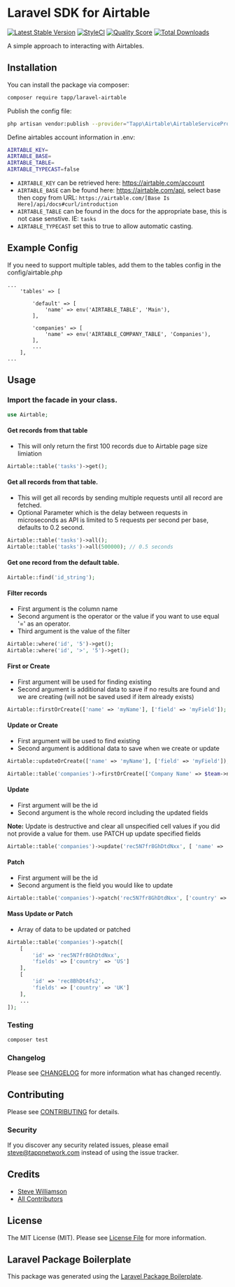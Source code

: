 # Laravel SDK for Airtable

[![Latest Stable Version](https://poser.pugx.org/tapp/laravel-airtable/v/stable)](https://packagist.org/packages/tapp/laravel-airtable)
[![StyleCI](https://github.styleci.io/repos/172130876/shield?branch=master)](https://github.styleci.io/repos/172130876)
[![Quality Score](https://scrutinizer-ci.com/g/TappNetwork/laravel-airtables/badges/quality-score.png?b=master)](https://scrutinizer-ci.com/g/TappNetwork/laravel-airtables/?branch=master)
[![Total Downloads](https://poser.pugx.org/tapp/laravel-airtable/downloads)](https://packagist.org/packages/tapp/laravel-airtable)

A simple approach to interacting with Airtables.

## Installation

You can install the package via composer:

```bash
composer require tapp/laravel-airtable
```

Publish the config file:

```bash
php artisan vendor:publish --provider="Tapp\Airtable\AirtableServiceProvider"
```

Define airtables account information in .env:

```bash
AIRTABLE_KEY=
AIRTABLE_BASE=
AIRTABLE_TABLE=
AIRTABLE_TYPECAST=false 
```

* `AIRTABLE_KEY` can be retrieved here: https://airtable.com/account
* `AIRTABLE_BASE` can be found here: https://airtable.com/api, select base then copy from URL: `https://airtable.com/[Base Is Here]/api/docs#curl/introduction`
* `AIRTABLE_TABLE` can be found in the docs for the appropriate base, this is not case senstive. IE: `tasks`
* `AIRTABLE_TYPECAST` set this to true to allow automatic casting.

## Example Config

If you need to support multiple tables, add them to the tables config in the config/airtable.php

```
...
    'tables' => [

        'default' => [
            'name' => env('AIRTABLE_TABLE', 'Main'),
        ],

        'companies' => [
            'name' => env('AIRTABLE_COMPANY_TABLE', 'Companies'),
        ],
        ...
    ],
...
```

## Usage

### Import the facade in your class.
```php
use Airtable;
```

#### Get records from that table
- This will only return the first 100 records due to Airtable page size limiation

``` php
Airtable::table('tasks')->get();
```

#### Get all records from that table.
- This will get all records by sending multiple requests until all record are fetched.
- Optional Parameter which is the delay between requests in microseconds as API is limited to 5 requests per second per base, defaults to 0.2 second.
``` php
Airtable::table('tasks')->all();
Airtable::table('tasks')->all(500000); // 0.5 seconds
```

#### Get one record from the default table.
``` php
Airtable::find('id_string');
```

#### Filter records
- First argument is the column name
- Second argument is the operator or the value if you want to use equal '=' as an operator.
- Third argument is the value of the filter
``` php
Airtable::where('id', '5')->get();
Airtable::where('id', '>', '5')->get();
```

#### First or Create
- First argument will be used for finding existing
- Second argument is additional data to save if no results are found and we are creating (will not be saved used if item already exists)
``` php
Airtable::firstOrCreate(['name' => 'myName'], ['field' => 'myField']);
```

#### Update or Create
- First argument will be used to find existing
- Second argument is additional data to save when we create or update
``` php
Airtable::updateOrCreate(['name' => 'myName'], ['field' => 'myField']);

Airtable::table('companies')->firstOrCreate(['Company Name' => $team->name]);
```

#### Update 
- First argument will be the id
- Second argument is the whole record including the updated fields

**Note:** Update is destructive and clear all unspecified cell values if you did not provide a value for them. use PATCH up update specified fields

``` php
Airtable::table('companies')->update('rec5N7fr8GhDtdNxx', [ 'name' => 'Google', 'country' => 'US']);
```

#### Patch
- First argument will be the id
- Second argument is the field you would like to update
``` php
Airtable::table('companies')->patch('rec5N7fr8GhDtdNxx', ['country' => 'US']);
```

#### Mass Update or Patch
- Array of data to be updated or patched

``` php
Airtable::table('companies')->patch([
    [
        'id' => 'rec5N7fr8GhDtdNxx',
        'fields' => ['country' => 'US']
    ],
    [
        'id' => 'rec8BhDt4fs2',
        'fields' => ['country' => 'UK']
    ],
    ...
]);
```

### Testing

``` bash
composer test
```

### Changelog

Please see [CHANGELOG](CHANGELOG.md) for more information what has changed recently.

## Contributing

Please see [CONTRIBUTING](CONTRIBUTING.md) for details.

### Security

If you discover any security related issues, please email steve@tappnetwork.com instead of using the issue tracker.

## Credits

- [Steve Williamson](https://github.com/tapp)
- [All Contributors](../../contributors)

## License

The MIT License (MIT). Please see [License File](LICENSE.md) for more information.

## Laravel Package Boilerplate

This package was generated using the [Laravel Package Boilerplate](https://laravelpackageboilerplate.com).
